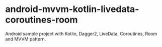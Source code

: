# android-mvvm-kotlin-livedata-coroutines-room
Android sample project with Kotlin, Dagger2, LiveData, Coroutines, Room and MVVM pattern.
